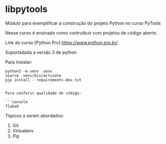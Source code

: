 # libpytools
Módulo para exemplificar a construção do projeto  Python no curso PyTools

Nesse curso é ensinado como contruibuir com projetos de código aberto.

Link do curso [Python Pro] https://www.python.pro.br/

Suportadada a versão 3 de python

Para instalar: 

```console
python3 -m venv .venv
source .venv/bin/activate
pip install - requirements-dev.txt
``

Para conferir qualidade de código:

```console
flake8
```

Tópicos a serem abordados:
1. Git
2. Virtualenv
3. Pip
